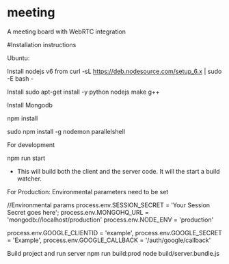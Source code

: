 # meeting
A meeting board with WebRTC integration

#Installation instructions

Ubuntu:

Install nodejs v6 from
curl -sL https://deb.nodesource.com/setup_6.x | sudo -E bash -

Install
sudo apt-get install -y python nodejs make g++

Install Mongodb

npm install

sudo npm install -g nodemon parallelshell

For development

npm run start
- This will build both the client and the server code. It will the start a build watcher.

For Production:
Environmental parameters need to be set


//Environmental params
process.env.SESSION_SECRET = 'Your Session Secret goes here';
process.env.MONGOHQ_URL = 'mongodb://localhost/production'
process.env.NODE_ENV = 'production'

process.env.GOOGLE_CLIENTID = 'example',
process.env.GOOGLE_SECRET = 'Example',
process.env.GOOGLE_CALLBACK = '/auth/google/callback'

Build project and run server
npm run build:prod
node build/server.bundle.js
